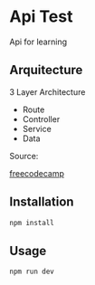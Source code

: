 # Api Test 

Api for learning

## Arquitecture

3 Layer Architecture

- Route
- Controller
- Service
- Data

Source:

[freecodecamp](https://www.freecodecamp.org/news/rest-api-design-best-practices-build-a-rest-api/)

## Installation

```bash
npm install
```

## Usage

```bash
npm run dev
